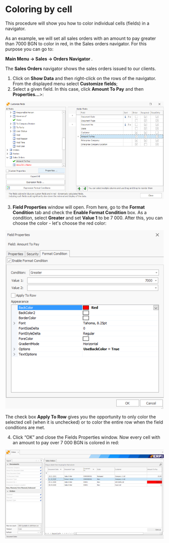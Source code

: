 # Coloring by cell

This procedure will show you how to color individual cells (fields) in a navigator.

As an example, we will set all sales orders with an amount to pay greater than 7000 BGN to color in red, in the Sales orders navigator. For this purpose you can go to:

<b> Main Menu -> Sales -> Orders Navigator </b>.

The <b> Sales Orders </b> navigator shows the sales orders issued to our clients.

1.	Click on <b>Show Data</b> and then right-click on the rows of the navigator. From the displayed menu select <b>Customize fields</b>; 
2.	Select a given field. In this case, click **Amount To Pay** and then **Properties…**>: <br>

![Amount to pay](pictures/amount-to-pay.png)

3.	<b>Field Properties</b> window will open. From here, go to the <b>Format Condition</b> tab and check the <b>Enable Format Condition</b> box. As a condition, select <b>Greater</b> and set **Value 1** to be 7 000. After this, you can choose the color - let's choose the red color:

![Format condition](pictures/format-condition.png)

The check box <b>Apply To Row</b> gives you the opportunity to only color the selected cell (when it is unchecked) or to color the entire row when the field conditions are met.   

4.	Click “OK” and close the Fields Properties window. Now every cell with an amount to pay over 7 000 BGN is colored in red:
 
![Colored cell](pictures/colored-cell.png)
